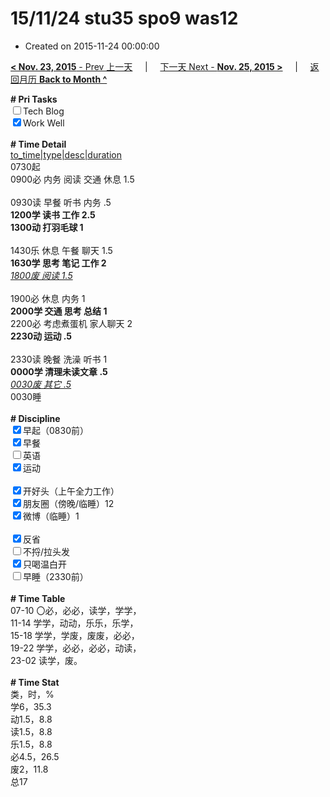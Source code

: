 # 15/11/24 stu35 spo9 was12

- Created on 2015-11-24 00:00:00

[**< Nov. 23, 2015** - Prev 上一天](_archived/lifelogs/2015/11/d23.md) &nbsp; &nbsp; | &nbsp; &nbsp; [下一天 Next - **Nov. 25, 2015 >**](_archived/lifelogs/2015/11/d25.md) &nbsp; &nbsp; |  &nbsp; &nbsp; [返回月历 **Back to Month ^**](_archived/lifelogs/2015/11/index.md)
<br/><div><b># Pri Tasks</b></div><div><input type="checkbox"/>Tech Blog</div><div><input checked="true" type="checkbox"/>Work Well</div><div><br/></div><div><b># Time Detail</b></div><div><u>to_time|type|desc|duration</u></div><div>0730起</div><div>0900必 内务 阅读 交通 休息 1.5</div><div><br/></div><div>0930读 早餐 听书 内务 .5</div><div><b>1200学 读书 工作 2.5</b></div><div><b>1300动 打羽毛球 1</b></div><div><br/></div><div>1430乐 休息 午餐 聊天 1.5</div><div><b>1630学 思考 笔记 工作 2</b></div><div><u><i>1800废 阅读 1.5</i></u></div><div><br/></div><div>1900必 休息 内务 1</div><div><b>2000学 交通 思考 总结 1</b></div><div>2200必 考虑煮蛋机 家人聊天 2</div><div><b>2230动 运动 .5</b></div><div><br/></div><div>2330读 晚餐 洗澡 听书 1</div><div><b>0000学 清理未读文章 .5</b></div><div><u><i>0030废 其它 .5</i></u></div><div>0030睡</div><div><br/></div><div><b># Discipline</b></div><div><input checked="true" type="checkbox"/>早起（0830前）</div><div><input checked="true" type="checkbox"/>早餐</div><div><input type="checkbox"/>英语</div><div><input checked="true" type="checkbox"/>运动</div><div><br/></div><div><input checked="true" type="checkbox"/>开好头（上午全力工作）</div><div><input checked="true" type="checkbox"/>朋友圈（傍晚/临睡）12</div><div><input checked="true" type="checkbox"/>微博（临睡）1</div><div><br/></div><div><input checked="true" type="checkbox"/>反省</div><div><input type="checkbox"/>不捋/拉头发</div><div><input checked="true" type="checkbox"/>只喝温白开</div><div><input type="checkbox"/>早睡（2330前）</div><div><br/></div><div><b># Time Table</b></div><div>07-10 〇必，必必，读学，学学，</div><div>11-14 学学，动动，乐乐，乐学，</div><div>15-18 学学，学废，废废，必必，</div><div>19-22 学学，必必，必必，动读，</div><div>23-02 读学，废。</div><div><br/></div><div><b># Time Stat</b></div><div>类，时，%</div><div>学6，35.3</div><div>动1.5，8.8</div><div>读1.5，8.8</div><div>乐1.5，8.8</div><div>必4.5，26.5</div><div>废2，11.8</div><div>总17</div>
